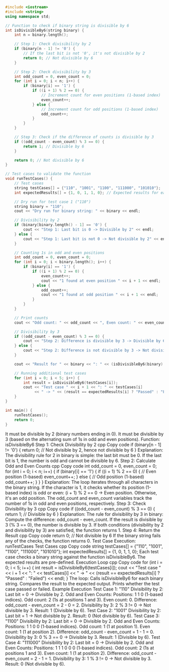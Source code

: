 


```cpp

#include <iostream>
#include <string>
using namespace std;

// Function to check if binary string is divisible by 6
int isDivisibleBy6(string binary) {
    int n = binary.length();

    // Step 1: Check divisibility by 2
    if (binary[n - 1] != '0') {
        // If the last bit is not '0', it's not divisible by 2
        return 0; // Not divisible by 6
    }

    // Step 2: Check divisibility by 3
    int odd_count = 0, even_count = 0;
    for (int i = 0; i < n; i++) {
        if (binary[i] == '1') {
            if ((i + 1) % 2 == 0) { 
                // Increment count for even positions (1-based index)
                even_count++;
            } else {
                // Increment count for odd positions (1-based index)
                odd_count++;
            }
        }
    }

    // Step 3: Check if the difference of counts is divisible by 3
    if ((odd_count - even_count) % 3 == 0) {
        return 1; // Divisible by 6
    }

    return 0; // Not divisible by 6
}

// Test cases to validate the function
void runTestCases() {
    // Test cases
    string testCases[] = {"110", "1001", "1100", "111000", "101010"};
    int expectedResults[] = {1, 0, 1, 1, 0}; // Expected results for each case

    // Dry run for test case 1 ("110")
    string binary = "110"; 
    cout << "Dry run for binary string: " << binary << endl;

    // Divisibility by 2
    if (binary[binary.length() - 1] == '0') {
        cout << "Step 1: Last bit is 0 -> Divisible by 2" << endl;
    } else {
        cout << "Step 1: Last bit is not 0 -> Not divisible by 2" << endl;
    }

    // Counting 1s in odd and even positions
    int odd_count = 0, even_count = 0;
    for (int i = 0; i < binary.length(); i++) {
        if (binary[i] == '1') {
            if ((i + 1) % 2 == 0) {
                even_count++;
                cout << "1 found at even position " << i + 1 << endl;
            } else {
                odd_count++;
                cout << "1 found at odd position " << i + 1 << endl;
            }
        }
    }

    // Print counts
    cout << "Odd count: " << odd_count << ", Even count: " << even_count << endl;

    // Divisibility by 3
    if ((odd_count - even_count) % 3 == 0) {
        cout << "Step 2: Difference is divisible by 3 -> Divisible by 6" << endl;
    } else {
        cout << "Step 2: Difference is not divisible by 3 -> Not divisible by 6" << endl;
    }

    cout << "Result for " << binary << ": " << (isDivisibleBy6(binary) ? "Divisible by 6" : "Not divisible by 6") << endl;

    // Running additional test cases
    for (int i = 0; i < 5; i++) {
        int result = isDivisibleBy6(testCases[i]);
        cout << "Test case " << i + 1 << ": " << testCases[i] 
             << " -> " << (result == expectedResults[i] ? "Passed" : "Failed") << endl;
    }
}

int main() {
    runTestCases();
    return 0;
}


```

It must be divisible by 2 (binary numbers ending in 0).
It must be divisible by 3 (based on the alternating sum of 1s in odd and even positions).
Function: isDivisibleBy6
Step 1: Check Divisibility by 2
cpp
Copy code
if (binary[n - 1] != '0') {
    return 0; // Not divisible by 2, hence not divisible by 6
}
Explanation:
The divisibility rule for 2 in binary is simple: the last bit must be 0.
If the last bit is 1, the number is odd and cannot be divisible by 6.
Step 2: Calculate Odd and Even Counts
cpp
Copy code
int odd_count = 0, even_count = 0;
for (int i = 0; i < n; i++) {
    if (binary[i] == '1') {
        if ((i + 1) % 2 == 0) { // Even position (1-based)
            even_count++;
        } else { // Odd position (1-based)
            odd_count++;
        }
    }
}
Explanation:
The loop iterates through all characters in the binary string.
If the character is 1, it checks whether its position (1-based index) is odd or even:
(i + 1) % 2 == 0 → Even position.
Otherwise, it's an odd position.
The odd_count and even_count variables track the number of 1s in odd and even positions, respectively.
Step 3: Check Divisibility by 3
cpp
Copy code
if ((odd_count - even_count) % 3 == 0) {
    return 1; // Divisible by 6
}
Explanation:
The rule for divisibility by 3 in binary:
Compute the difference: odd_count - even_count.
If the result is divisible by 3 (% 3 == 0), the number is divisible by 3.
If both conditions (divisibility by 2 and divisibility by 3) are satisfied, the function returns 1.
Step 4: Return the Result
cpp
Copy code
return 0; // Not divisible by 6
If the binary string fails any of the checks, the function returns 0.
Test Case Execution: runTestCases
Test Cases
cpp
Copy code
string testCases[] = {"110", "1001", "1100", "111000", "101010"};
int expectedResults[] = {1, 0, 1, 1, 0};
Each test case checks a binary string against the function isDivisibleBy6. The expected results are pre-defined.
Execution Loop
cpp
Copy code
for (int i = 0; i < 5; i++) {
    int result = isDivisibleBy6(testCases[i]);
    cout << "Test case " << i + 1 << ": " << testCases[i] 
         << " -> " << (result == expectedResults[i] ? "Passed" : "Failed") << endl;
}
The loop:
Calls isDivisibleBy6 for each binary string.
Compares the result to the expected output.
Prints whether the test case passed or failed.
Example Execution
Test Case 1: "110"
Divisibility by 2: Last bit = 0 → Divisible by 2.
Odd and Even Counts:
Positions: 1 1 0 (1-based indices).
Odd count: 2 (1s at positions 1 and 3).
Even count: 0.
Difference: odd_count - even_count = 2 - 0 = 2.
Divisibility by 3: 2 % 3 != 0 → Not divisible by 3.
Result: 1 (Divisible by 6).
Test Case 2: "1001"
Divisibility by 2: Last bit = 1 → Not divisible by 2.
Result: 0 (Not divisible by 6).
Test Case 3: "1100"
Divisibility by 2: Last bit = 0 → Divisible by 2.
Odd and Even Counts:
Positions: 1 1 0 0 (1-based indices).
Odd count: 1 (1 at position 1).
Even count: 1 (1 at position 2).
Difference: odd_count - even_count = 1 - 1 = 0.
Divisibility by 3: 0 % 3 == 0 → Divisible by 3.
Result: 1 (Divisible by 6).
Test Case 4: "111000"
Divisibility by 2: Last bit = 0 → Divisible by 2.
Odd and Even Counts:
Positions: 1 1 1 0 0 0 (1-based indices).
Odd count: 2 (1s at positions 1 and 3).
Even count: 1 (1 at position 2).
Difference: odd_count - even_count = 2 - 1 = 1.
Divisibility by 3: 1 % 3 != 0 → Not divisible by 3.
Result: 0 (Not divisible by 6).
